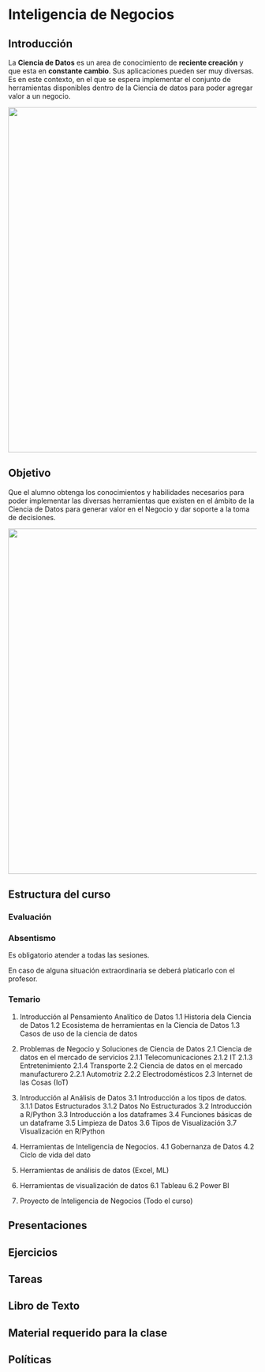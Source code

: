 # Inteligencia de Negocios

## Introducción
La **Ciencia de Datos** es un area de conocimiento de **reciente creación** y que esta en **constante cambio**. Sus aplicaciones pueden ser muy diversas. Es en este contexto, en el que se espera implementar el conjunto de herramientas disponibles dentro de la Ciencia de datos para poder agregar valor a un negocio.

<img src="https://github.com/edavgaun/Inteligencia-de-negocios/blob/master/img/datascience.png" width=700>


## Objetivo
Que el alumno obtenga los conocimientos y habilidades necesarios para poder implementar las diversas herramientas que existen en el ámbito de la Ciencia de Datos para generar valor en el Negocio y dar soporte a la toma de decisiones.

<img src="https://github.com/edavgaun/Inteligencia-de-negocios/blob/master/img/decision.png" width=700>

## Estructura del curso

  ### Evaluación

  ### Absentismo
  
  Es obligatorio atender a todas las sesiones.

  En caso de alguna situación extraordinaria se deberá platicarlo con el profesor.

  ### Temario
1. Introducción al Pensamiento Analítico de Datos
1.1 Historia dela Ciencia de Datos
1.2 Ecosistema de herramientas en la Ciencia de Datos
1.3 Casos de uso de la ciencia de datos

2. Problemas de Negocio y Soluciones de Ciencia de Datos
2.1 Ciencia de datos en el mercado de servicios
2.1.1 Telecomunicaciones
2.1.2 IT
2.1.3 Entretenimiento
2.1.4 Transporte
2.2 Ciencia de datos en el mercado manufacturero
2.2.1 Automotriz
2.2.2 Electrodomésticos
2.3 Internet de las Cosas (IoT)

3. Introducción al Análisis de Datos
3.1 Introducción a los tipos de datos.
3.1.1 Datos Estructurados
3.1.2 Datos No Estructurados
3.2 Introducción a R/Python
3.3 Introducción a los dataframes
3.4 Funciones básicas de un dataframe
3.5 Limpieza de Datos
3.6 Tipos de Visualización
3.7 Visualización en R/Python

4. Herramientas de Inteligencia de Negocios.
4.1 Gobernanza de Datos
4.2 Ciclo de vida del dato

5. Herramientas de análisis de datos (Excel, ML)
6. Herramientas de visualización de datos
6.1 Tableau
6.2 Power BI

7. Proyecto de Inteligencia de Negocios (Todo el curso)

## Presentaciones

## Ejercicios

## Tareas

## Libro de Texto

## Material requerido para la clase

## Políticas
